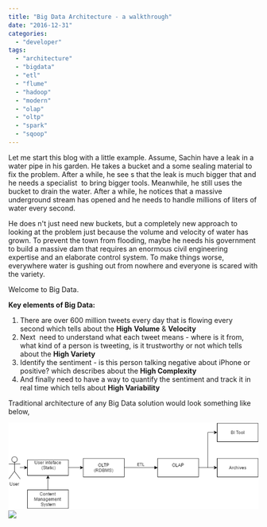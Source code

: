 ```yaml
---
title: "Big Data Architecture - a walkthrough"
date: "2016-12-31"
categories: 
  - "developer"
tags: 
  - "architecture"
  - "bigdata"
  - "etl"
  - "flume"
  - "hadoop"
  - "modern"
  - "olap"
  - "oltp"
  - "spark"
  - "sqoop"
---
```


Let me start this blog with a little example. Assume, Sachin have a leak in a water pipe in his garden. He takes a bucket and a some sealing material to fix the problem. After a while, he see s that the leak is much bigger that and he needs a specialist  to bring bigger tools. Meanwhile, he still uses the bucket to drain the water. After a while, he notices that a massive underground stream has opened and he needs to handle millions of liters of water every second.   
  
He does n't just need new buckets, but a completely new approach to looking at the problem just because the volume and velocity of water has grown. To prevent the town from flooding, maybe he needs his government to build a massive dam that requires an enormous civil engineering expertise and an elaborate control system. To make things worse, everywhere water is gushing out from nowhere and everyone is scared with the variety.  
  
Welcome to Big Data.  

  

  

**Key elements of Big Data:**

  

1. There are over 600 million tweets every day that is flowing every second which tells about the **High** **Volume** & **Velocity**
2. Next  need to understand what each tweet means - where is it from, what kind of a person is tweeting, is it trustworthy or not which tells about the **High Variety**
3. Identify the sentiment - is this person talking negative about iPhone or positive? which describes about the **High Complexity**
4. And finally need to have a way to quantify the sentiment and track it in real time which tells about **High Variability**

Traditional architecture of any Big Data solution would look something like below,  
  
  

[![](images/a7cc8-new.png)![](https://sajeetharan.wordpress.com/wp-content/uploads/2016/12/a7cc8-new.png?w=300)](https://sajeetharan.wordpress.com/wp-content/uploads/2016/12/59b94-old.png)

